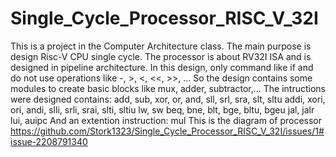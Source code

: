 # Single_Cycle_Processor_RISC_V_32I
This is a project in the Computer Architecture class. The main purpose is design Risc-V CPU single cycle. The processor is about RV32I ISA and is designed in pipeline architecture. 
In this design, only command like if and do not use operations like -, >, <, <<, >>, ... So the design contains some modules to create basic blocks like mux, adder, subtractor,...
The intructions were designed contains:
  add, sub, xor, or, and, sll, srl, sra, slt, sltu
  addi, xori, ori, andi, slli, srli, srai, slti, sltiu
  lw, sw
  beq, bne, blt, bge, bltu, bgeu
  jal, jalr
  lui, auipc
  And an extention instruction: mul
This is the diagram of processor
https://github.com/Stork1323/Single_Cycle_Processor_RISC_V_32I/issues/1#issue-2208791340

